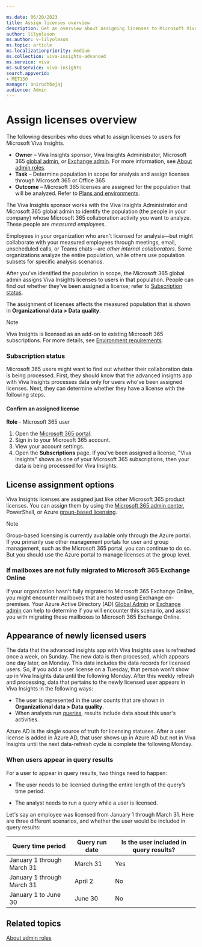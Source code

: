 ```yaml
---

ms.date: 06/20/2023
title: Assign licenses overview
description: Get an overview about assigning licenses to Microsoft Viva Insights users 
author: lilyolason
ms.author: v-lilyolason
ms.topic: article
ms.localizationpriority: medium 
ms.collection: viva-insights-advanced 
ms.service: viva 
ms.subservice: viva-insights 
search.appverid: 
- MET150 
manager: anirudhbajaj
audience: Admin
---
```


# Assign licenses overview

The following describes who does what to assign licenses to users for Microsoft Viva Insights.

* **Owner** – Viva Insights sponsor, Viva Insights Administrator, Microsoft 365 [global admin](/microsoft-365/admin/add-users/about-admin-roles), or [Exchange admin](/azure/active-directory/roles/permissions-reference#exchange-administrator). For more information, see [About admin roles](/microsoft-365/admin/add-users/about-admin-roles?view=o365-worldwide&preserve-view=true).
* **Task** – Determine population in scope for analysis and assign licenses through Microsoft 365 or Office 365
* **Outcome** – Microsoft 365 licenses are assigned for the population that will be analyzed. Refer to [Plans and environments](/viva/insights/personal/overview/plans-environments#additional-features).

The Viva Insights sponsor works with the Viva Insights Administrator and Microsoft 365 global admin to identify the population (the people in your company) whose Microsoft 365 collaboration activity you want to analyze. These people are *measured employees*.

Employees in your organization who aren't licensed for analysis—but might collaborate with your measured employees through meetings, email, unscheduled calls, or Teams chats—are *other internal collaborators*. Some organizations analyze the entire population, while others use population subsets for specific analysis scenarios.

After you've identified the population in scope, the Microsoft 365 global admin assigns Viva Insights licenses to users in that population. People can find out whether they've been assigned a license; refer to [Subscription status](#subscription-status).

The assignment of licenses affects the measured population that is shown in **Organizational data > Data quality**.

>[!Note]
>Viva Insights is licensed as an add-on to existing Microsoft 365 subscriptions. For more details, see [Environment requirements](/viva/insights/Setup/Environment-Requirements?toc=/viva/insights/advanced/toc.json&bc=/viva/insights/breadcrumb/toc.json).

### Subscription status

Microsoft 365 users might want to find out whether their collaboration data is being processed. First, they should know that the advanced insights app with Viva Insights processes data only for users who've been assigned licenses. Next, they can determine whether they have a license with the following steps.

#### Confirm an assigned license

**Role** - Microsoft 365 user

1. Open the [Microsoft 365 portal](https://portal.office.com).
2. Sign in to your Microsoft 365 account.
3. View your account settings.
4. Open the **Subscriptions** page. If you've been assigned a license, "Viva Insights" shows as one of your Microsoft 365 subscriptions, then your data is being processed for Viva Insights.

## License assignment options

Viva Insights licenses are assigned just like other Microsoft 365 product licenses. You can assign them by using the [Microsoft 365 admin center​](/microsoft-365/admin/add-users/add-users), PowerShell, or Azure [group-based licensing](/azure/active-directory/enterprise-users/licensing-groups-assign).

>[!Note]
>Group-based licensing is currently available only through the Azure portal. If you primarily use other management portals for user and group management, such as the Microsoft 365 portal, you can continue to do so. But you should use the Azure portal to manage licenses at the group level.

### If mailboxes are not fully migrated to Microsoft 365 Exchange Online

If your organization hasn't fully migrated to Microsoft 365 Exchange Online, you might encounter mailboxes that are hosted using Exchange on-premises. Your Azure Active Directory (AD) [Global Admin](/azure/active-directory/roles/permissions-reference#global-administrator) or [Exchange admin](/azure/active-directory/roles/permissions-reference#exchange-administrator) can help to determine if you will encounter this scenario, and assist you with migrating these mailboxes to Microsoft 365 Exchange Online. 

## Appearance of newly licensed users

The data that the advanced insights app with Viva Insights uses is refreshed once a week, on Sunday. The new data is then processed, which appears one day later, on Monday. This data includes the data records for licensed users. So, if you add a user license on a Tuesday, that person won't show up in Viva Insights data until the following Monday. After this weekly refresh and processing, data that pertains to the newly licensed user appears in Viva Insights in the following ways:

* The user is represented in the user counts that are shown in **Organizational data > Data quality**.
* When analysts run [queries](../analyst/person-query.md), results include data about this user's activities.

Azure AD is the single source of truth for licensing statuses. After a user license is added in Azure AD, that user shows up in Azure AD but not in Viva Insights until the next data-refresh cycle is complete the following Monday.

### When users appear in query results

For a user to appear in query results, two things need to happen:

* The user needs to be licensed during the entire length of the query’s time period.

* The analyst needs to run a query while a user is licensed.

Let's say an employee was licensed from January 1 through March 31. Here are three different scenarios, and whether the user would be included in query results:

|Query time period| Query run date| Is the user included in query results?|
|-----------------|-------------|-----|
|January 1 through March 31|March 31 |Yes
|January 1 through March 31|April 2|No|
|January 1 to June 30|June 30|No

## Related topics

[About admin roles](/microsoft-365/admin/add-users/about-admin-roles)

